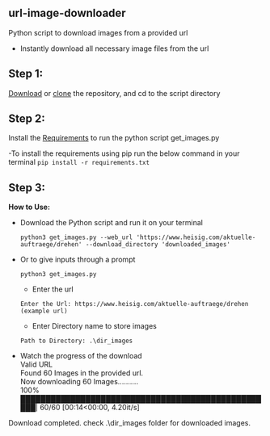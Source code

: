 ## url-image-downloader
Python script to download images from a provided url


- Instantly download all necessary image files from the url

## Step 1: 
 [Download](https://github.com/saitejamalyala/url-image-downloader/archive/main.zip) or [clone](https://github.com/saitejamalyala/url-image-downloader.git) the repository, and cd to the script directory

## Step 2: 
 Install the [Requirements](https://github.com/saitejamalyala/url-image-downloader/blob/main/requirements.txt) to run the python script get_images.py

  -To install the requirements using pip run the below command in your terminal
    ```
    pip install -r requirements.txt
    ```

## Step 3: 
**How to Use:** 

- Download the Python script and run it on your terminal

  ```
  python3 get_images.py --web_url 'https://www.heisig.com/aktuelle-auftraege/drehen' --download_directory 'downloaded_images'
  ```
  
- Or to give inputs through a prompt 
  ```
  python3 get_images.py 
  ```
  - Enter the url
  ```
  Enter the Url: https://www.heisig.com/aktuelle-auftraege/drehen (example url)
  ```
  - Enter Directory name to store images
  ```
  Path to Directory: .\dir_images 
  ```
- Watch the progress of the download  
  Valid URL  
  Found 60 Images in the provided url.  
  Now downloading 60 Images..........  
 100% ███████████████████████████████████████████████████| 60/60 [00:14<00:00,  4.20it/s]  
 
 Download completed. check .\dir_images folder for downloaded images.
